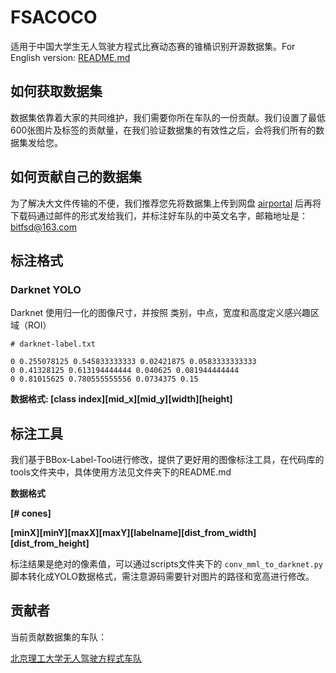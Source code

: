 # FSACOCO

适用于中国大学生无人驾驶方程式比赛动态赛的锥桶识别开源数据集。For English version: [README.md](README.md)

## 如何获取数据集

数据集依靠着大家的共同维护，我们需要你所在车队的一份贡献。我们设置了最低600张图片及标签的贡献量，在我们验证数据集的有效性之后，会将我们所有的数据集发给您。

## 如何贡献自己的数据集

为了解决大文件传输的不便，我们推荐您先将数据集上传到网盘 [airportal](https://airportal.cn) 后再将下载码通过邮件的形式发给我们，并标注好车队的中英文名字，邮箱地址是：bitfsd@163.com

## 标注格式

### Darknet YOLO

Darknet 使用归一化的图像尺寸，并按照 类别，中点，宽度和高度定义感兴趣区域（ROI）

```
# darknet-label.txt

0 0.255078125 0.545833333333 0.02421875 0.0583333333333
0 0.41328125 0.613194444444 0.040625 0.081944444444
0 0.81015625 0.780555555556 0.0734375 0.15
```

**数据格式: \[class index\]\[mid_x\]\[mid_y\]\[width]\[height\]**<br/>

## 标注工具

我们基于BBox-Label-Tool进行修改，提供了更好用的图像标注工具，在代码库的tools文件夹中，具体使用方法见文件夹下的README.md

**数据格式**

**[# cones]**

**\[minX\]\[minY\]\[maxX\]\[maxY\]\[labelname\]\[dist_from_width\]\[dist_from_height\]**<br/>

标注结果是绝对的像素值，可以通过scripts文件夹下的 `conv_mml_to_darknet.py`脚本转化成YOLO数据格式，需注意源码需要针对图片的路径和宽高进行修改。

## 贡献者

当前贡献数据集的车队：

[北京理工大学无人驾驶方程式车队](http://www.bitfsd.com)
